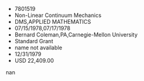 
* 7801519
* Non-Linear Continuum Mechanics
* DMS,APPLIED MATHEMATICS
* 07/15/1978,07/17/1978
* Bernard Coleman,PA,Carnegie-Mellon University
* Standard Grant
*   name not available
* 12/31/1979
* USD 22,409.00

nan
